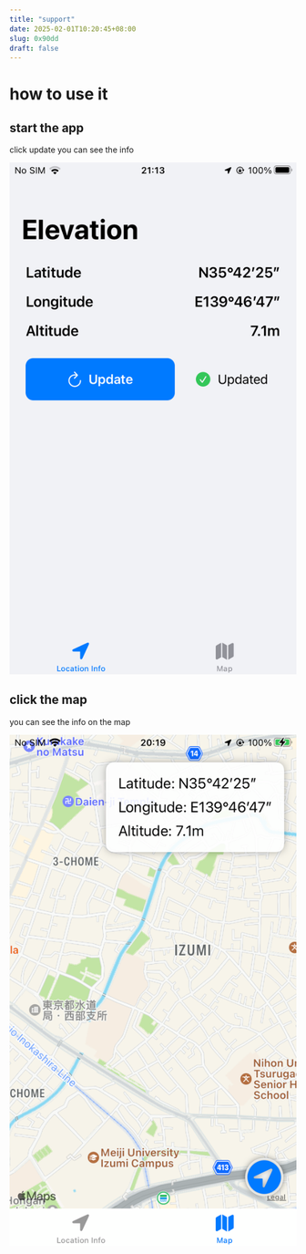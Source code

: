 ```yaml
---
title: "support"
date: 2025-02-01T10:20:45+08:00
slug: 0x90dd
draft: false
---
```


# how to use it


## start the app 

click update you can see the info

![](image/1738415002568.png)

## click the map

you can see the info on the map

![](image/1738415017572.png)